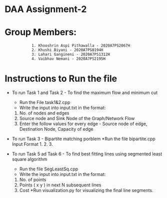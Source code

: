 # DAA Assignment-2

# Group Members: 
                1. Khooshrin Aspi Pithawalla - 2020A7PS2067H
                2. Khushi Biyani - 2020A7PS0194H
                3. Lahari Gangineni - 2020A7PS1312H
                4. Vaibhav Nemani - 2020A7PS2195H


# Instructions to Run the file
*  To run Task 1 and Task 2 - To find the maximum flow and minimum cut
   * Run the File task1&2.cpp
    * Write the input into input.txt in the format:
   1. No. of nodes and edges
   2. Source node and Sink Node of the Graph/Network Flow
   3. Enter the follow values for every edge - Source node of edge, Destination Node, Capacity of edge

* To run Task 3 - Bipartite matching porblem
   *Run the file bipartite.cpp
   Input Format
   1. 
   2. 
   3. 
 
*  To run Task 5 ad Task 6 - To find best fitting lines using segmented least square algorithm
   * Run the file SegLeastSq.cpp
    * Write the input into input.txt in the format: 
    1. No. of points
    2. Points ( x y ) in next N subsequent lines
    3. Cost 
 *Run visualization.py for visualizing the final line segments. 

